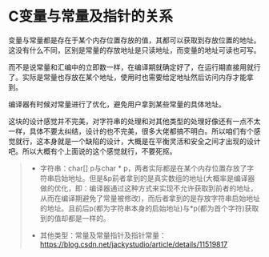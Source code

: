 # C变量与常量及指针的关系
变量与常量都是存在于某个内存位置存放的值，其都可以获取到存放位置的地址。这没有什么不同，区别是常量的存放地址是只读地址，而变量的地址可读也可写。

而不是说常量和汇编中的立即数一样，在编译期就确定好了，在运行期直接用就行了。实际是常量也存放在某个地址，使用时也需要给定地址然后访问内存才能拿到。

编译器有时候对常量进行了优化，避免用户拿到某些常量的具体地址。

这块的设计感觉并不完美，对字符串的处理和对其他类型的处理好像还有一点不太一样，具体不要太纠结，设计的也不完美，很多大佬都搞不明白。所以咱们有个感觉就行，这本身就是一个缺陷的设计，大概是在平衡灵活和安全之间才出现的设计吧。所以大概有个上面说的这个感觉就行，不要死抠。

> - 字符串：char[] p与char * p，两者实际都是在某个内存位置存放了字符串启始地址。但是&p前者拿到的是真实数组的地址(大概率是编译器做的优化，即：编译器通过这种方式来实现不允许获取到前者的地址，从而在编译期避免了常量被修改)，而后者拿到的是存放字符串启始地址的地址。且前后p(都为字符串本身的启始地址)与*p(都为首个字符)获取到的值却都是一样的。
> 
> - 其他类型：常量及常量指针及指针常量：https://blog.csdn.net/jackystudio/article/details/11519817

